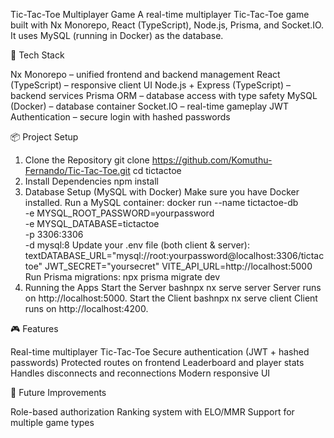 Tic-Tac-Toe Multiplayer Game
A real-time multiplayer Tic-Tac-Toe game built with Nx Monorepo, React (TypeScript), Node.js, Prisma, and Socket.IO.
It uses MySQL (running in Docker) as the database.

🚀 Tech Stack

Nx Monorepo – unified frontend and backend management
React (TypeScript) – responsive client UI
Node.js + Express (TypeScript) – backend services
Prisma ORM – database access with type safety
MySQL (Docker) – database container
Socket.IO – real-time gameplay
JWT Authentication – secure login with hashed passwords


📦 Project Setup
1. Clone the Repository
git clone https://github.com/Komuthu-Fernando/Tic-Tac-Toe.git
cd tictactoe
2. Install Dependencies
npm install
3. Database Setup (MySQL with Docker)
Make sure you have Docker installed.
Run a MySQL container:
docker run --name tictactoe-db \
  -e MYSQL_ROOT_PASSWORD=yourpassword \
  -e MYSQL_DATABASE=tictactoe \
  -p 3306:3306 \
  -d mysql:8
Update your .env file (both client & server):
textDATABASE_URL="mysql://root:yourpassword@localhost:3306/tictactoe"
JWT_SECRET="yoursecret"
VITE_API_URL=http://localhost:5000
Run Prisma migrations:
npx prisma migrate dev
4. Running the Apps
Start the Server
bashnpx nx serve server
Server runs on http://localhost:5000.
Start the Client
bashnpx nx serve client
Client runs on http://localhost:4200.

🎮 Features

Real-time multiplayer Tic-Tac-Toe
Secure authentication (JWT + hashed passwords)
Protected routes on frontend
Leaderboard and player stats
Handles disconnects and reconnections
Modern responsive UI

🔮 Future Improvements

Role-based authorization
Ranking system with ELO/MMR
Support for multiple game types